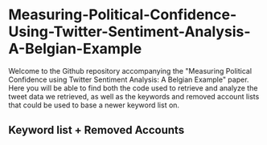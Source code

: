 # Measuring-Political-Confidence-Using-Twitter-Sentiment-Analysis-A-Belgian-Example

Welcome to the Github repository accompanying the "Measuring Political Confidence using Twitter Sentiment Analysis: A Belgian Example" paper.
Here you will be able to find both the code used to retrieve and analyze the tweet data we retrieved, as well as the keywords and removed account lists that
could be used to base a newer keyword list on.
## Keyword list + Removed Accounts
